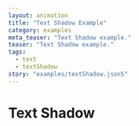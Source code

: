 ```yaml
---
layout: animation
title: "Text Shadow Example"
category: examples
meta_teaser: "Text Shadow example."
teaser: "Text Shadow example."
tags: 
  - text
  - textShadow
story: "examples/textShadow.json5"
---
```

# Text Shadow

